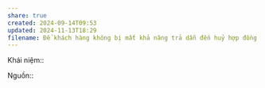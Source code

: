 ```yaml
---
share: true
created: 2024-09-14T09:53
updated: 2024-11-13T18:29
filename: Để khách hàng không bị mất khả năng trả dẫn đến huỷ hợp đồng giữa chừng, chỉ tư vấn không quá 30％ thu nhập
---
```

Khái niệm:: 

Nguồn:: 
